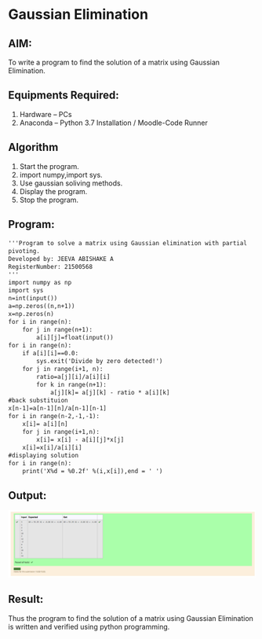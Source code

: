 # Gaussian Elimination

## AIM:
To write a program to find the solution of a matrix using Gaussian Elimination.

## Equipments Required:
1. Hardware – PCs
2. Anaconda – Python 3.7 Installation / Moodle-Code Runner

## Algorithm
1. Start the program.
2. import numpy,import sys.
3. Use gaussian soliving methods.
4. Display the program.
5. Stop the program.  
## Program:
```
'''Program to solve a matrix using Gaussian elimination with partial pivoting.
Developed by: JEEVA ABISHAKE A
RegisterNumber: 21500568
'''
import numpy as np
import sys 
n=int(input())
a=np.zeros((n,n+1))
x=np.zeros(n)
for i in range(n):
    for j in range(n+1):
        a[i][j]=float(input())
for i in range(n):
    if a[i][i]==0.0:
        sys.exit('Divide by zero detected!')
    for j in range(i+1, n):
        ratio=a[j][i]/a[i][i]
        for k in range(n+1):
            a[j][k]= a[j][k] - ratio * a[i][k]
#back substituion
x[n-1]=a[n-1][n]/a[n-1][n-1]
for i in range(n-2,-1,-1):
    x[i]= a[i][n]
    for j in range(i+1,n):
        x[i]= x[i] - a[i][j]*x[j]
    x[i]=x[i]/a[i][i]
#displaying solution
for i in range(n):
    print('X%d = %0.2f' %(i,x[i]),end = ' ')
```

## Output:
![gaussian elimination](dec.png)


## Result:
Thus the program to find the solution of a matrix using Gaussian Elimination is written and verified using python programming.

